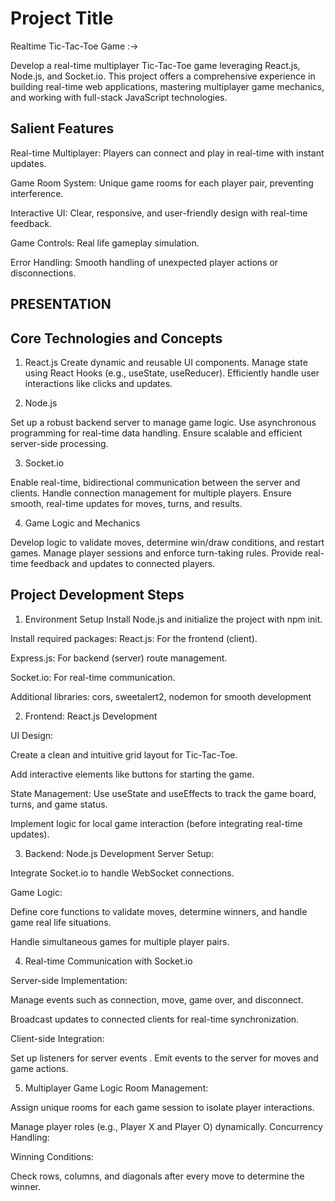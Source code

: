 
# Project Title

Realtime Tic-Tac-Toe Game :->

Develop a real-time multiplayer Tic-Tac-Toe game leveraging React.js, Node.js, and Socket.io. This project offers a comprehensive experience in building real-time web applications, mastering multiplayer game mechanics, and working with full-stack JavaScript technologies.

## Salient Features

Real-time Multiplayer: Players can connect and play in real-time with instant updates.

Game Room System: Unique game rooms for each player pair, preventing interference.

Interactive UI: Clear, responsive, and user-friendly design with real-time feedback.

Game Controls: Real life gameplay simulation.

Error Handling: Smooth handling of unexpected player actions or disconnections.

## PRESENTATION





## Core Technologies and Concepts


1. React.js
Create dynamic and reusable UI components.
Manage state using React Hooks (e.g., useState, useReducer).
Efficiently handle user interactions like clicks and updates.


2. Node.js

Set up a robust backend server to manage game logic.
Use asynchronous programming for real-time data handling.
Ensure scalable and efficient server-side processing.

3. Socket.io

Enable real-time, bidirectional communication between the server and clients.
Handle connection management for multiple players.
Ensure smooth, real-time updates for moves, turns, and results.

4. Game Logic and Mechanics

Develop logic to validate moves, determine win/draw conditions, and restart games.
Manage player sessions and enforce turn-taking rules.
Provide real-time feedback and updates to connected players.
## Project Development Steps

1. Environment Setup
Install Node.js and initialize the project with npm init.

Install required packages:
React.js: For the frontend (client).

Express.js: For backend (server) route management.

Socket.io: For real-time communication.

Additional libraries: cors, sweetalert2, nodemon for smooth development

2. Frontend: React.js Development

UI Design:

Create a clean and intuitive grid layout for Tic-Tac-Toe.

Add interactive elements like buttons for starting the game.

State Management:
Use useState and useEffects to track the game board, turns, and game status.

Implement logic for local game interaction (before integrating real-time updates).

3. Backend: Node.js Development
Server Setup:

Integrate Socket.io to handle WebSocket connections.

Game Logic:

Define core functions to validate moves, determine winners, and handle game real life situations.

Handle simultaneous games for multiple player pairs.

4. Real-time Communication with Socket.io

Server-side Implementation:

Manage events such as connection, move, game over, and disconnect.

Broadcast updates to connected clients for real-time synchronization.

Client-side Integration:

Set up listeners for server events .
Emit events to the server for moves and game actions.

5. Multiplayer Game Logic
Room Management:

Assign unique rooms for each game session to isolate player interactions.

Manage player roles (e.g., Player X and Player O) dynamically.
Concurrency Handling:

Winning Conditions:

Check rows, columns, and diagonals after every move to determine the winner.

